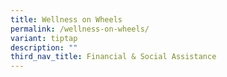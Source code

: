 ```yaml
---
title: Wellness on Wheels
permalink: /wellness-on-wheels/
variant: tiptap
description: ""
third_nav_title: Financial & Social Assistance
---
```

